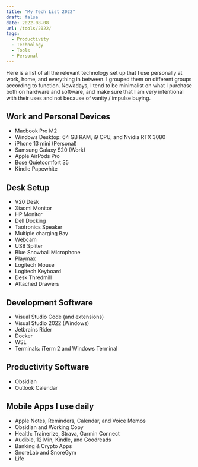```yaml
---
title: "My Tech List 2022"
draft: false
date: 2022-08-08
url: /tools/2022/
tags:
  - Productivity
  - Technology
  - Tools
  - Personal
---
```


Here is a list of all the relevant technology set up that I use personally at work, home, and everything in between. I grouped them on different groups according to function. Nowadays, I tend to be minimalist on what I purchase both on hardware and software, and make sure that I am very intentional with their uses and not because of vanity / impulse buying.

## Work and Personal Devices
- Macbook Pro M2
- Windows Desktop: 64 GB RAM, i9 CPU, and Nvidia RTX 3080
- iPhone 13 mini (Personal)
- Samsung Galaxy S20 (Work)
- Apple AirPods Pro
- Bose Quietcomfort 35
- Kindle Papewhite

## Desk Setup
- V20 Desk
- Xiaomi Monitor
- HP Monitor
- Dell Docking
- Taotronics Speaker
- Multiple charging Bay
- Webcam
- USB Spliter
- Blue Snowball Microphone
- Playmax
- Logitech Mouse
- Logitech Keyboard
- Desk Thredmill
- Attached Drawers

## Development Software
- Visual Studio Code (and extensions)
- Visual Studio 2022 (Windows)
- Jetbrains Rider
- Docker
- WSL
- Terminals: iTerm 2 and Windows Terminal

## Productivity Software
- Obsidian
- Outlook Calendar

## Mobile Apps I use daily
- Apple Notes, Reminders, Calendar, and Voice Memos
- Obsidian and Working Copy
- Health: Trainerize, Strava, Garmin Connect
- Audible, 12 Min, Kindle, and Goodreads
- Banking & Crypto Apps
- SnoreLab and SnoreGym
- Life